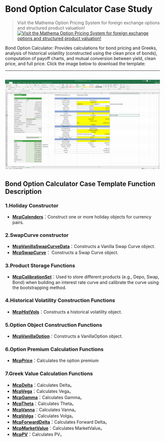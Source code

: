 # ****Bond Option Calculator Case Study****


> Visit the Mathema Option Pricing System for foreign exchange options and structured product valuation!
[![Visit the Mathema Option Pricing System for foreign exchange options and structured product valuation!](../pic/mathema.png)](https://fxo.mathema.com.cn)

Bond Option Calculator: Provides calculations for bond pricing and Greeks, analysis of historical volatility (constructed using the clean price of bonds), computation of payoff charts, and mutual conversion between yield, clean price, and full price.
Click the image below to download the template:

---
[![MCP-TC23-BondOptionCalculator](./pic/tc23.png)](./MCP-TC23-BondOptionCalculator.xlsx)
---

## **Bond Option Calculator Case Template Function Description**

### **1.Holiday Constructor**
- **[McpCalenders](/latest/api/calendar.html#excel-mcpcalenders-ccy)**：Construct one or more holiday objects for currency pairs.

### **2.SwapCurve constructor**
- **[McpVanillaSwapCurveData](/latest/api/yieldcurve.html#excel-mcpvanillaswapcurvedata-args-data)**：Constructs a Vanilla Swap Curve object.
- **[McpSwapCurve](/latest/api/yieldcurve.html#excel-mcpswapcurve-args1-args2-args3-args4-args5-fmt-vp)**： Constructs a Swap Curve object.

### **3.Product Storage Functions**
- **[McpCalibrationSet](/latest/api/bondcurve.html#excel-mcpcalibrationset-args)**：Used to store different products (e.g., Depo, Swap, Bond) when building an interest rate curve and calibrate the curve using the bootstrapping method.

### **4.Historical Volatility Construction Functions**
- **[McpHistVols](/latest/api/histvol.html#excel-mcphistvols-args1-args2-args3-args4-args5-fmt-vp-hd)**：Constructs a historical volatility object.

### **5.Option Object Construction Functions**
   - **[McpVanillaOption](/latest/api/vanillaoption.html#excel-mcpvanillaoption-args1-args2-args3-args4-args5-fmt)**：Constructs a VanillaOption object.

### **6.Option Premium Calculation Functions**
   - **[McpPrice](/latest/api/vanillaoption.html#excel-mcpprice-obj-isamount-true)**：Calculates the option premium

### **7.Greek Value Calculation Functions**
   - **[McpDelta](/latest/api/vanillaoption.html#excel-mcpdelta-obj-isccy2-false-isamount-true-pricingmethod-1-isclosedformmethod-true)**：Calculates Delta。
   - **[McpVega](/latest/api/vanillaoption.html#excel-mcpvega-obj-isccy2-false-isamount-true-pricingmethod-1-isclosedformmethod-true)**：Calculates Vega。
   - **[McpGamma](/latest/api/vanillaoption.html#excel-mcpgamma-obj-isccy2-false-isamount-true-pricingmethod-1-isclosedformmethod-true)**：Calculates Gamma。
   - **[McpTheta](/latest/api/vanillaoption.html#excel-mcptheta-obj-isccy2-false-isamount-true-pricingmethod-1-isclosedformmethod-true)**：Calculates Theta。
   - **[McpVanna](/latest/api/vanillaoption.html#excel-mcpvanna-obj-isccy2-false-isamount-true-pricingmethod-1-isclosedformmethod-true)**：Calculates Vanna。
   - **[McpVolga](/latest/api/vanillaoption.html#excel-mcpvolga-obj-isccy2-false-isamount-true-pricingmethod-1-isclosedformmethod-true)**：Calculates Volga。
   - **[McpForwardDelta](/latest/api/vanillaoption.html#excel-mcpforwarddelta-obj-isccy2-false-isamount-true-pricingmethod-1-isclosedformmethod-true)**：Calculates Forward Delta。
   - **[McpMarketValue](/latest/api/vanillaoption.html#excel-mcpmarketvalue-obj-isamount-true)**：Calculates MarketValue。
   - **[McpPV](/latest/api/vanillaoption.html#excel-mcppv-obj-isamount-true)**：Calculates PV。

